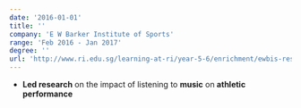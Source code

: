 ```yaml
---
date: '2016-01-01'
title: ''
company: 'E W Barker Institute of Sports'
range: 'Feb 2016 - Jan 2017'
degree: ''
url: 'http://www.ri.edu.sg/learning-at-ri/year-5-6/enrichment/ewbis-research-programme'
---
```


- **Led research** on the impact of listening to **music** on **athletic performance**